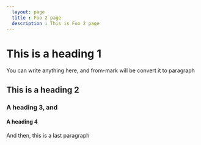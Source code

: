 ```yaml
---
  layout: page
  title : Foo 2 page
  description : This is Foo 2 page
---
```


# This is a heading 1

You can write anything here, and from-mark will be convert it to paragraph

## This is a heading 2
### A heading 3, and
#### A heading 4

And then, this is a last paragraph